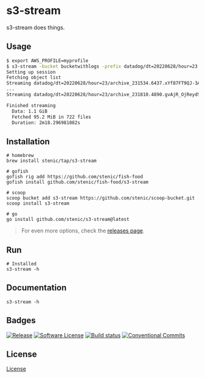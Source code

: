 # s3-stream

s3-stream does things.


## Usage

```bash
$ export AWS_PROFILE=myprofile
$ s3-stream -bucket bucketwithlogs -prefix datadog/dt=20220628/hour=23 > out.log
Setting up session
Fetching object list
Streaming datadog/dt=20220628/hour=23/archive_231534.6437.xYf87FT9QJ-3AO5IF75aeA.json.gz
...
Streaming datadog/dt=20220628/hour=23/archive_231810.4890.gvAjR_OjReydSd-IO1bOkQ.json.gz

Finished streaming
  Data: 1.1 GiB 
  Fetched 95.2 MiB in 722 files 
  Duration: 2m18.296981082s
```


## Installation

```shell
# homebrew
brew install stenic/tap/s3-stream

# gofish
gofish rig add https://github.com/stenic/fish-food
gofish install github.com/stenic/fish-food/s3-stream

# scoop
scoop bucket add s3-stream https://github.com/stenic/scoop-bucket.git
scoop install s3-stream

# go
go install github.com/stenic/s3-stream@latest
```

> For even more options, check the [releases page](https://github.com/stenic/s3-stream/releases).


## Run

```shell
# Installed
s3-stream -h
```


## Documentation

```shell
s3-stream -h
```

## Badges

[![Release](https://img.shields.io/github/release/stenic/s3-stream.svg?style=for-the-badge)](https://github.com/stenic/s3-stream/releases/latest)
[![Software License](https://img.shields.io/github/license/stenic/s3-stream?style=for-the-badge)](./LICENSE)
[![Build status](https://img.shields.io/github/workflow/status/stenic/s3-stream/Release?style=for-the-badge)](https://github.com/stenic/s3-stream/actions?workflow=build)
[![Conventional Commits](https://img.shields.io/badge/Conventional%20Commits-1.0.0-yellow.svg?style=for-the-badge)](https://conventionalcommits.org)

## License

[License](./LICENSE)
